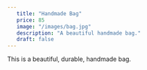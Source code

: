 ```yaml
---
   title: "Handmade Bag"
   price: 85
   image: "/images/bag.jpg"
   description: "A beautiful handmade bag."
   draft: false
---
```


   This is a beautiful, durable, handmade bag.
